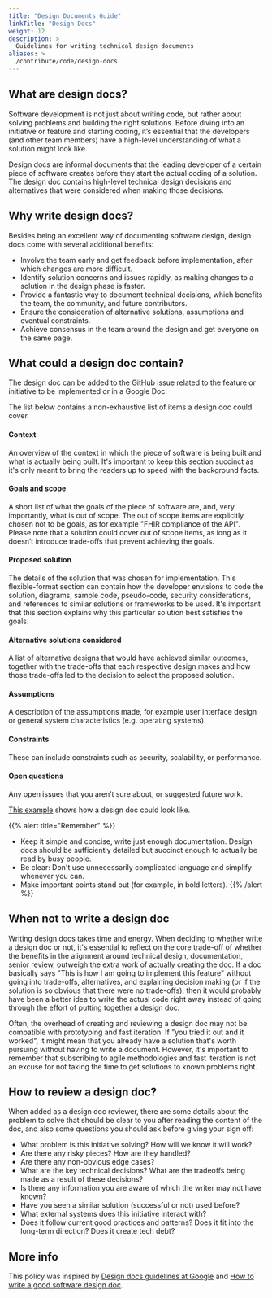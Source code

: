 ```yaml
---
title: "Design Documents Guide"
linkTitle: "Design Docs"
weight: 12
description: >
  Guidelines for writing technical design documents
aliases: >
  /contribute/code/design-docs
---
```


## What are design docs?
Software development is not just about writing code, but rather about solving problems and building the right solutions. Before diving into an initiative or feature and starting coding, it’s essential that the developers (and other team members) have a high-level understanding of what a solution might look like. 

Design docs are informal documents that the leading developer of a certain piece of software creates before they start the actual coding of a solution. The design doc contains high-level technical design decisions and alternatives that were considered when making those decisions. 

## Why write design docs?

Besides being an excellent way of documenting software design, design docs come with several additional benefits:

* Involve the team early and get feedback before implementation, after which changes are more difficult.
* Identify solution concerns and issues rapidly, as making changes to a solution in the design phase is faster.
* Provide a fantastic way to document technical decisions, which benefits the team, the community, and future contributors.  
* Ensure the consideration of alternative solutions, assumptions and eventual constraints.
* Achieve consensus in the team around the design and get everyone on the same page.

## What could a design doc contain?

The design doc can be added to the GitHub issue related to the feature or initiative to be implemented or in a Google Doc. 

The list below contains a non-exhaustive list of items a design doc could cover.

#### Context
An overview of the context in which the piece of software is being built and what is actually being built. It's important to keep this section succinct as it's only meant to bring the readers up to speed with the background facts.

#### Goals and scope
A short list of what the goals of the piece of software are, and, very importantly, what is out of scope. The out of scope items are explicitly chosen not to be goals, as for example "FHIR compliance of the API". Please note that a solution could cover out of scope items, as long as it doesn’t introduce trade-offs that prevent achieving the goals.

#### Proposed solution
The details of the solution that was chosen for implementation. This flexible-format section can contain how the developer envisions to code the solution, diagrams, sample code, pseudo-code, security considerations, and references to similar solutions or frameworks to be used. It's important that this section explains why this particular solution best satisfies the goals.

#### Alternative solutions considered
A list of alternative designs that would have achieved similar outcomes, together with the trade-offs that each respective design makes and how those trade-offs led to the decision to select the proposed solution.

#### Assumptions
A description of the assumptions made, for example user interface design or general system characteristics (e.g. operating systems).

#### Constraints
These can include constraints such as security, scalability, or performance.

#### Open questions
Any open issues that you aren’t sure about, or suggested future work.

[This example](https://docs.google.com/document/d/1bR3jygKQvfIK1CkRaplxz4LyXQqgO21MTjy8Jsd6s6c/edit?usp=sharing) shows how a design doc could look like.

{{% alert title="Remember" %}}
* Keep it simple and concise, write just enough documentation. Design docs should be sufficiently detailed but succinct enough to actually be read by busy people.
* Be clear: Don't use unnecessarily complicated language and simplify whenever you can.
* Make important points stand out (for example, in bold letters).
{{% /alert %}}

## When not to write a design doc

Writing design docs takes time and energy. When deciding to whether write a design doc or not, it's essential to reflect on the core trade-off of whether the benefits in the alignment around technical design, documentation, senior review, outweigh the extra work of actually creating the doc. If a doc basically says "This is how I am going to implement this feature" without going into trade-offs, alternatives, and explaining decision making (or if the solution is so obvious that there were no trade-offs), then it would probably have been a better idea to write the actual code right away instead of going through the effort of putting together a design doc.

Often, the overhead of creating and reviewing a design doc may not be compatible with prototyping and fast iteration. If "you tried it out and it worked", it might mean that you already have a solution that's worth pursuing without having to write a document. However, it's important to remember that subscribing to agile methodologies and fast iteration is not an excuse for not taking the time to get solutions to known problems right. 

## How to review a design doc?

When added as a design doc reviewer, there are some details about the problem to solve that should be clear to you after reading the content of the doc, and also some questions you should ask before giving your sign off:

* What problem is this initiative solving? How will we know it will work?
* Are there any risky pieces? How are they handled?
* Are there any non-obvious edge cases?
* What are the key technical decisions? What are the tradeoffs being made as a result of these decisions?
* Is there any information you are aware of which the writer may not have known? 
* Have you seen a similar solution (successful or not) used before?
* What external systems does this initiative interact with?
* Does it follow current good practices and patterns? Does it fit into the long-term direction? Does it create tech debt? 

## More info

This policy was inspired by [Design docs guidelines at Google](https://www.industrialempathy.com/posts/design-docs-at-google/) and [How to write a good software design doc](https://medium.com/free-code-camp/how-to-write-a-good-software-design-document-66fcf019569c).